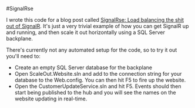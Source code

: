 #SignalRse

I wrote this code for a blog post called [SignalRse: Load balancing the shit out of SignalR](http://scottcodes.net/blog). It's just a very
trivial example of how you can get SignalR up and running, and then scale it out horizontally using a SQL Server backplane.

There's currently not any automated setup for the code, so to try it out you'll need to:

- Create an empty SQL Server database for the backplane
- Open ScaleOut.Website.sln and add to the connection string for your database to the Web.config. You can then hit F5 to fire up the website.
- Open the CustomerUpdateService.sln and hit F5. Events should then start being published to the hub and you will see the names on the website updating in real-time.